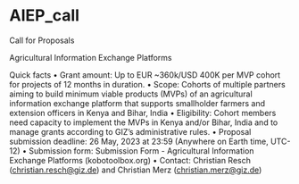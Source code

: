 # AIEP_call

Call for Proposals

Agricultural Information Exchange Platforms

Quick facts
•	Grant amount: Up to EUR ~360k/USD 400K per MVP cohort for projects of 12 months in duration.
•	Scope: Cohorts of multiple partners aiming to build minimum viable products (MVPs) of an agricultural information exchange platform that supports smallholder farmers and extension officers in Kenya and Bihar, India 
•	Eligibility: Cohort members need capacity to implement the MVPs in Kenya and/or Bihar, India and to manage grants according to GIZ’s administrative rules.
•	Proposal submission deadline: 26 May, 2023 at 23:59 (Anywhere on Earth time, UTC-12)
•	Submission form: Submission Form - Agricultural Information Exchange Platforms (kobotoolbox.org)
•	Contact: Christian Resch (christian.resch@giz.de) and Christian Merz (christian.merz@giz.de)
